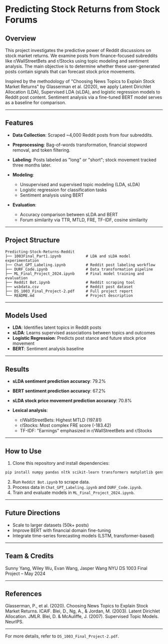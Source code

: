 # Predicting Stock Returns from Stock Forums

## Overview

This project investigates the predictive power of Reddit discussions on stock market returns. We examine posts from finance-focused subreddits like r/WallStreetBets and r/Stocks using topic modeling and sentiment analysis. The main objective is to determine whether these user-generated posts contain signals that can forecast stock price movements.

Inspired by the methodology of "Choosing News Topics to Explain Stock Market Returns" by Glasserman et al. (2020), we apply Latent Dirichlet Allocation (LDA), Supervised LDA (sLDA), and logistic regression models to Reddit post content. Sentiment analysis via a fine-tuned BERT model serves as a baseline for comparison.

---

## Features

* **Data Collection**: Scraped \~4,000 Reddit posts from four subreddits.
* **Preprocessing**: Bag-of-words transformation, financial stopword removal, and token filtering.
* **Labeling**: Posts labeled as "long" or "short"; stock movement tracked three months later.
* **Modeling**:

  * Unsupervised and supervised topic modeling (LDA, sLDA)
  * Logistic regression for classification tasks
  * Sentiment analysis using BERT
* **Evaluation**:

  * Accuracy comparison between sLDA and BERT
  * Forum similarity via TTR, MTLD, FRE, TF-IDF, cosine similarity

---

## Project Structure

```
Predicting-Stock-Returns-Reddit
├── 1003Final_Part1.ipynb           # LDA and sLDA model experimentation
├── Chat_GPT_Labeling.ipynb         # Reddit post labeling workflow
├── DURF_Code.ipynb                 # Data transformation pipeline
├── ML_Final_Project_2024.ipynb     # Final model training and evaluation
├── Reddit Bot.ipynb                # Reddit scraping tool
├── wsbdata.csv                     # Reddit post dataset
├── DS_1003_Final_Project-2.pdf     # Full project report
└── README.md                       # Project description
```

---

## Models Used

* **LDA**: Identifies latent topics in Reddit posts
* **sLDA**: Learns supervised associations between topics and outcomes
* **Logistic Regression**: Predicts post stance and future stock price movement
* **BERT**: Sentiment analysis baseline

---

## Results

* **sLDA sentiment prediction accuracy**: 79.2%
* **BERT sentiment prediction accuracy**: 67.2%
* **sLDA stock price movement prediction accuracy**: 70.8%
* **Lexical analysis**:

  * r/WallStreetBets: Highest MTLD (197.81)
  * r/Stocks: Most complex FRE score (-183.42)
  * TF-IDF: "Earnings" emphasized in r/WallStreetBets and r/Stocks

---

## How to Use

1. Clone this repository and install dependencies:

```bash
pip install numpy pandas nltk scikit-learn transformers matplotlib gensim
```

2. Run `Reddit Bot.ipynb` to scrape data.
3. Process data in `Chat_GPT_Labeling.ipynb` and `DURF_Code.ipynb`.
4. Train and evaluate models in `ML_Final_Project_2024.ipynb`.

---

## Future Directions

* Scale to larger datasets (50k+ posts)
* Improve BERT with financial domain fine-tuning
* Integrate time-series forecasting models (LSTM, transformer-based)

---

## Team & Credits

Sunny Yang, Wiley Wu, Evan Wang, Jasper Wang
NYU DS 1003 Final Project – May 2024

---

## References

Glasserman, P., et al. (2020). Choosing News Topics to Explain Stock Market Returns. ICAIF.
Blei, D., Ng, A., & Jordan, M. (2003). Latent Dirichlet Allocation. JMLR.
Blei, D. & McAuliffe, J. (2007). Supervised Topic Models. NeurIPS.

---

For more details, refer to `DS_1003_Final_Project-2.pdf`.
